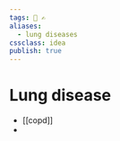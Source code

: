 ```yaml
---
tags: 🏡 ✍️
aliases: 
  - lung diseases
cssclass: idea
publish: true
---
```

# Lung disease
- [[copd]]
- 